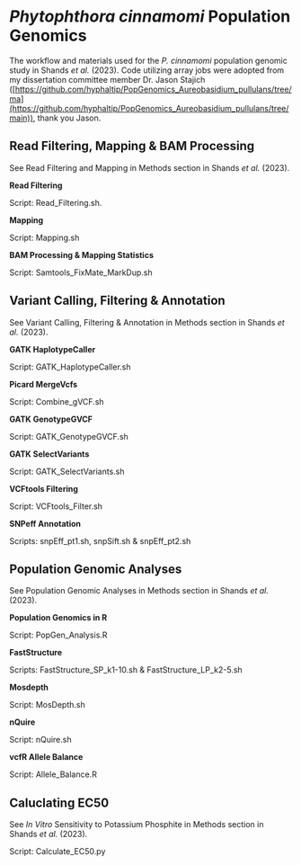 # _Phytophthora cinnamomi_ Population Genomics

The workflow and materials used for the _P. cinnamomi_ population genomic study in Shands _et al._ (2023). Code utilizing array jobs were adopted from my dissertation committee member Dr. Jason Stajich ([https://github.com/hyphaltip/PopGenomics_Aureobasidium_pullulans/tree/ma](https://github.com/hyphaltip/PopGenomics_Aureobasidium_pullulans/tree/main)), thank you Jason. 


## Read Filtering, Mapping & BAM Processing

See Read Filtering and Mapping in Methods section in Shands _et al._ (2023). 

**Read Filtering**

Script: Read_Filtering.sh. 

**Mapping**

Script: Mapping.sh

**BAM Processing & Mapping Statistics**

Script: Samtools_FixMate_MarkDup.sh

## Variant Calling, Filtering & Annotation

See Variant Calling, Filtering & Annotation in Methods section in Shands _et al._ (2023). 

**GATK HaplotypeCaller**

Script: GATK_HaplotypeCaller.sh

**Picard MergeVcfs**

Script: Combine_gVCF.sh

**GATK GenotypeGVCF**

Script: GATK_GenotypeGVCF.sh

**GATK SelectVariants**

Script: GATK_SelectVariants.sh

**VCFtools Filtering**

Script: VCFtools_Filter.sh

**SNPeff Annotation**

Scripts: snpEff_pt1.sh, snpSift.sh & snpEff_pt2.sh

## Population Genomic Analyses

See Population Genomic Analyses in Methods section in Shands _et al._ (2023). 

**Population Genomics in R**

Script: PopGen_Analysis.R

**FastStructure**

Scripts: FastStructure_SP_k1-10.sh & FastStructure_LP_k2-5.sh

**Mosdepth**

Script: MosDepth.sh

**nQuire**

Script: nQuire.sh

**vcfR Allele Balance**

Script: Allele_Balance.R

## Caluclating EC50

See _In Vitro_ Sensitivity to Potassium Phosphite in Methods section in Shands _et al._ (2023). 

Script: Calculate_EC50.py



